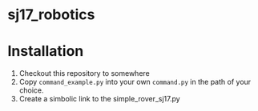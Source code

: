 # sj17_robotics

# Installation
1. Checkout this repository to somewhere
2. Copy `command_example.py` into your own `command.py` in the path of your choice.
3. Create a simbolic link to the simple_rover_sj17.py 
#

